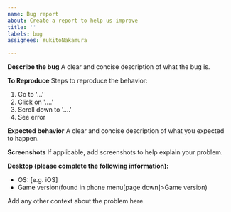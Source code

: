 ```yaml
---
name: Bug report
about: Create a report to help us improve
title: ''
labels: bug
assignees: YukitoNakamura

---
```


**Describe the bug**
A clear and concise description of what the bug is.

**To Reproduce**
Steps to reproduce the behavior:
1. Go to '...'
2. Click on '....'
3. Scroll down to '....'
4. See error

**Expected behavior**
A clear and concise description of what you expected to happen.

**Screenshots**
If applicable, add screenshots to help explain your problem.

**Desktop (please complete the following information):**
 - OS: [e.g. iOS]
 - Game version(found in phone menu[page down]>Game version)

Add any other context about the problem here.
